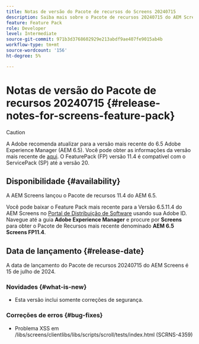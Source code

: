 ```yaml
---
title: Notas de versão do Pacote de recursos do Screens 20240715
description: Saiba mais sobre o Pacote de recursos 20240715 do AEM Screens, lançado em 15 de julho de 2024.
feature: Feature Pack
role: Developer
level: Intermediate
source-git-commit: 971b3d3768602929e213abdf9ae407fe9015ab4b
workflow-type: tm+mt
source-wordcount: '156'
ht-degree: 5%

---
```


# Notas de versão do Pacote de recursos 20240715 {#release-notes-for-screens-feature-pack}

>[!CAUTION]
>A Adobe recomenda atualizar para a versão mais recente do 6.5 Adobe Experience Manager (AEM 6.5). Você pode obter as informações da versão mais recente de [aqui](https://experienceleague.adobe.com/pt-br/docs/experience-manager-65/content/release-notes/release-notes).
>O FeaturePack (FP) versão 11.4 é compatível com o ServicePack (SP) até a versão 20.


## Disponibilidade {#availability}

A AEM Screens lançou o Pacote de recursos 11.4 do AEM 6.5.

Você pode baixar o Feature Pack mais recente para a Versão 6.5.11.4 do AEM Screens no [Portal de Distribuição de Software](https://experience.adobe.com/#/downloads/content/software-distribution/br/aem.html) usando sua Adobe ID. Navegue até a guia **Adobe Experience Manager** e procure por **Screens** para obter o Pacote de Recursos mais recente denominado **AEM 6.5 Screens FP11.4**.

## Data de lançamento {#release-date}

A data de lançamento do Pacote de recursos 20240715 do AEM Screens é 15 de julho de 2024.

### Novidades {#what-is-new}

* Esta versão inclui somente correções de segurança.

### Correções de erros {#bug-fixes}

* Problema XSS em /libs/screens/clientlibs/libs/scripts/scroll/tests/index.html (SCRNS-4359)
